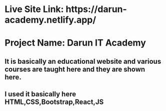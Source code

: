 <h1>Live Site Link: 
https://darun-academy.netlify.app/
</h1>
<h1>Project Name: Darun IT Academy</h1>
<h2>It is basically an educational website and various courses are taught here and they are shown here.</h2>
<h2>I used it basically here HTML,CSS,Bootstrap,React,JS</h2>
